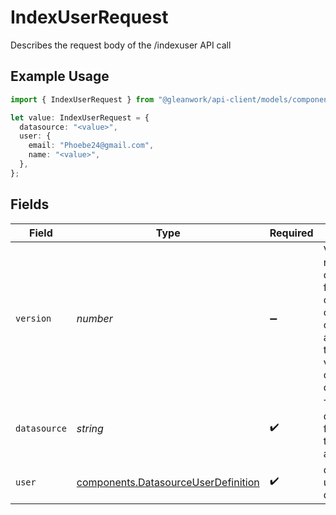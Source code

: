 # IndexUserRequest

Describes the request body of the /indexuser API call

## Example Usage

```typescript
import { IndexUserRequest } from "@gleanwork/api-client/models/components";

let value: IndexUserRequest = {
  datasource: "<value>",
  user: {
    email: "Phoebe24@gmail.com",
    name: "<value>",
  },
};
```

## Fields

| Field                                                                                                           | Type                                                                                                            | Required                                                                                                        | Description                                                                                                     |
| --------------------------------------------------------------------------------------------------------------- | --------------------------------------------------------------------------------------------------------------- | --------------------------------------------------------------------------------------------------------------- | --------------------------------------------------------------------------------------------------------------- |
| `version`                                                                                                       | *number*                                                                                                        | :heavy_minus_sign:                                                                                              | Version number for document for optimistic concurrency control. If absent or 0 then no version checks are done. |
| `datasource`                                                                                                    | *string*                                                                                                        | :heavy_check_mark:                                                                                              | The datasource for which the user is added                                                                      |
| `user`                                                                                                          | [components.DatasourceUserDefinition](../../models/components/datasourceuserdefinition.md)                      | :heavy_check_mark:                                                                                              | describes a user in the datasource                                                                              |